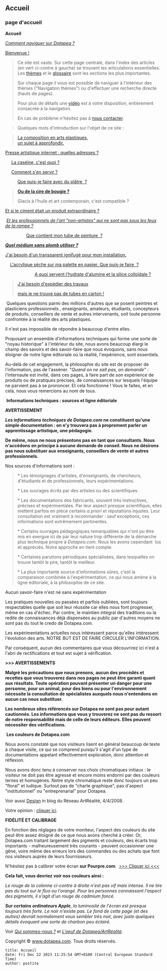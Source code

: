 ## Accueil
### page d'accueil
   

**Accueil**

_[Comment naviguer sur Dotapea ?](themes.html#commentnaviguer)_

[Bienvenue !](composition.html)

> Ce site est vaste. Sur cette page centrale, dans l'index des articles (en vert ci-contre à gauche) se trouvent les articulations essentielles. Les [thèmes](themes.html) et le [glossaire](glossaire.html) sont les sections les plus importantes.
> 
> Sur chaque page il vous est possible de naviguer à l'intérieur des thèmes ("Navigation thèmes") ou d'effectuer une recherche directe (hauts de pages).
> 
> Pour plus de détails une [vidéo](players/plandusite/naviguersurdtp/index.html) est à votre disposition, entièrement consacrée à la navigation.
> 
> En cas de problème n'hésitez pas à [nous contacter](ecrire.html).

> Quelques mots d'introduction sur l'objet de ce site :

> [La composition en arts plastiques,  
> un sujet à approfondir.](composition.html)

[Presse artistique internet : quelles adresses ?](http://www.artrealite.com/presseenligne.htm)

     [La caséine, c'est quoi ?](caseine.html)

     [Comment s'en servir ?](caseine.html)

          [Que puis-je faire avec du plâtre  ?](platreliant.html)

> [**Ou de la cire de bougie ?**](ciredebougie.html)
> 
> Glacis à l'huile et art contemporain, c'est compatible ?

[Et si le ciment était un produit extraordinaire ?](ciment.html)

 _[Et les professionnels de l'art "non-artistes" qui ne sont pas sous les feux de la rampe ?](http://www.artrealite.com/exclusivites.htm)_ 

                 [Que contient mon tube de peinture  ?](separerounon.html#philosophiesetavantagescompares)

[_**Quel médium sans plomb utiliser ?**_](mediumspourlhuile.html)

[J'ai besoin d'un transparent ignifugé pour mon installation.](papiersspeciaux.html#lepapierpolyphane)

    [L'acrylique sèche sur ma palette en papier. Que puis-je faire  ?](palettes.html#pbpalettepapierpouracryl)

                        [A quoi servent l'hydrate d'alumine et la silice colloïdale ?](chargesincolores.html#lhydratedalumine)

> [J'ai besoin d'expédier des travaux](oeuvresroulees.html#expedition)
> 
> [mais je ne trouve pas de tubes en carton !](oeuvresroulees.html#expedition)

 Quelques questions parmi des millions d'autres que se posent peintres et plasticiens professionnels , enseignants, amateurs, étudiants, concepteurs de produits, conseillers de vente et autres intervenants, soit toute personne confrontée à la réalité des arts plastiques.

Il n'est pas impossible de répondre à beaucoup d'entre elles.

Proposant un ensemble d'informations techniques qui forme une sorte de "noyau historique" à l'intérieur du site, nous avons beaucoup élargi le champ des savoirs et des savoir-faire que nous évoquons, sans nous éloigner de notre ligne éditoriale où la réalité, l'expérience, sont essentiels.

Au-delà de cet engagement, la philosophie du site est de proposer de l'information, pas de l'asséner. "_Quand on ne sait pas, on demande_" : l'internaute est invité, dans ces pages, à faire part de son expérience de produits ou de pratiques précises, de connaissances sur lesquels l'équipe ne parvient pas à se prononcer. Et cela fonctionne ! Vous le faites, et en cela, nous vous remercions au nom de tous.

 **Informations techniques : sources et ligne éditoriale** 

**AVERTISSEMENT**

**_Les informations techniques de Dotapea.com_ ne constituent qu'une simple documentation : on n'y trouvera pas à proprement parler un apprentissage artistique, une pédagogie.**

**De même, nous ne nous présentons pas en tant que consultants. Nous n'accédons en principe à aucune demande de conseil. Nous ne désirons pas nous substituer aux enseignants, conseillers de vente et autres professionnels.**

Nos sources d'informations sont :

> \* Les témoignages d'artistes, d'enseignants, de chercheurs, d'étudiants et de professionnels, leurs expérimentations.
> 
> \* Les ouvrages écrits par des artistes ou des scientifiques.
> 
> \* Les documentations des fabricants, souvent très instructives, précises et expérimentales. Par leur aspect presque scientifique, elles mettent parfois en pièce certains _a priori_ et réputations injustes. Leur consultation est vraiment à recommander : sauf exceptions, ces informations sont extrêmement pertinentes.
> 
> \* Certains ouvrages pédagogiques remarquables qui n'ont pu être mis en exergue ici de par leur nature trop différente de la démarche plus technique propre à _Dotapea.com_. Nous les avons cependant  lus et appréciés. Notre approche en tient compte.
> 
> \* Certaines parutions périodiques spécialisées, dans lesquelles on trouve tantôt le pire, tantôt le meilleur.
> 
> \* La plus importante source d'informations sûres, c'est la comparaison combinée à l'expérimentation, ce qui nous amène à la ligne éditoriale, à la philosophie de ce site.

Aucun savoir-faire n'est né sans expérimentation

Les pratiques nouvelles ou passées et parfois oubliées, sont toujours respectables quelle que soit leur réussite car elles nous font progresser, même en cas d'échec. Par contre, le maintien intégral des traditions ou la redite de connaissances déjà dispensées au public par d'autres moyens ne sont pas du tout le credo de Dotapea.com.

Les expérimentations actuelles nous intéressent parce qu'elles intéressent l'évolution des arts. NOTRE BUT EST DE FAIRE CIRCULER L'INFORMATION.

Par conséquent, aucun des commentaires que vous découvrirez ici n'est à l'abri de rectifications et tout est sujet à vérification.

**\>>> AVERTISSEMENTS**

**Malgré les précautions que nous prenons, aucun des procédés et recettes que vous trouverez dans nos pages ne peut être garanti quant aux résultats. Toute opération pouvant présenter un danger pour une personne, pour un animal, pour des biens ou pour l'environnement nécessite la consultation de spécialistes auxquels nous n'entendons en aucun cas nous substituer.**

**Les nombreux sites référencés sur Dotapea ne sont pas pour autant cautionnés. Les informations que vous y trouverez ne sont pas du ressort de notre responsabilité mais de celle de leurs éditeurs. Elles peuvent nécessiter des vérifications.**

 **Les couleurs de Dotapea.com**

Nous avons constaté que nos visiteurs lisent en général beaucoup de texte à chaque visite, ce qui se comprend puisqu'il s'agit d'un type de documentations appelant effectivement exploration, donc attention et réflexion.

Nous avons donc tenu à conserver nos choix chromatiques initiaux : le visiteur ne doit pas être agressé et encore moins endormi par des couleurs ternes et homogènes. Notre style chromatique reste donc toujours un peu "floral" et ludique. Surtout pas de "charte graphique", pas d'aspect "institutionnel" ou "entreprenarial" pour Dotapea.

Voir aussi [Design](blog20081.html#design) in blog du Réseau ArtRéalité, 4/4/2008.

Votre opinion : [cliquer ici](ecrire.html).

**FIDÉLITÉ ET CALIBRAGE**

En fonction des réglages de votre moniteur, l'aspect des couleurs du site peut être assez éloigné de ce que nous avons cherché à créer. Or, Dotapea.com traitant largement des pigments et couleurs, des écarts trop importants - malheureusement très courants - peuvent occasionner une gêne, voire même des erreurs lors des commandes ou des achats que font nos visiteurs auprès de leurs fournisseurs.

N'hésitez pas à calibrer votre écran **sur Pourpre.com**.  [\>>> Cliquer ici <<<](http://pourpre.com/outils/calibration.php)

**Cela fait, vous devriez voir nos couleurs ainsi :**

_Le rouge de la colonne ci-contre à droite n'est pas vif mais intense. Il ne tire pas du tout sur le fluo ou l'orangé. Pour les personnes connaissant l'aspect des pigments, il s'agit d'un rouge de cadmium foncé._

_**Sur certains ordinateurs Apple**, la luminosité de l'écran est presque toujours très forte. Le noir n'existe pas. Le fond de cette page (et des autres) devrait normalement vous sembler très noir, avec juste quelques détails évoquant une sorte de charbon peu éclairé._ 

Voir _[Qui sommes-nous ?](quinoussommes.html)_ et [_L'oeuf de Dotapea/ArtRéalité_](oeuf.html#loeufdedotapea).

Copyright © www.dotapea.com. Tous droits réservés.


```
title: Accueil
date: Fri Dec 22 2023 11:25:54 GMT+0100 (Central European Standard Time)
author: postite
```
